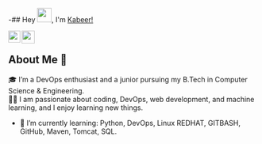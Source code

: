 -## Hey <img src="https://github.com/TheDudeThatCode/TheDudeThatCode/blob/master/Assets/Hi.gif" width="29px">, I'm [Kabeer!](https://github.com/Shaik-Kabeer-max) 

<a href="/">
  <img align="left" width="24px" src="https://cdn.jsdelivr.net/npm/simple-icons@v3/icons/linkedin.svg"  />
</a>
<a href="mailto:kabeershaik3337@gmail.com">
  <img align="left" width="26px" src="https://cdn.jsdelivr.net/npm/simple-icons@v3/icons/gmail.svg" />
</a>


<br />


## About Me 🚀
🎓 I’m a DevOps enthusiast and a junior pursuing my B.Tech in Computer Science & Engineering.  
👨‍💻 I am passionate about coding, DevOps, web development, and machine learning, and I enjoy learning new things.

- 🌱 I’m currently learning: Python, DevOps, Linux REDHAT, GITBASH, GitHub, Maven, Tomcat,  SQL.
